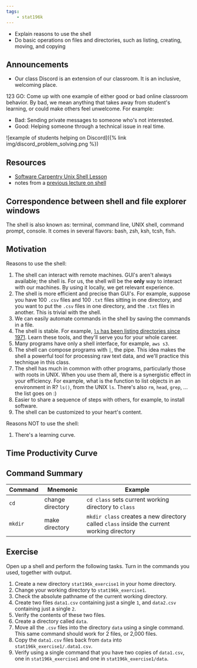 ```yaml
---
tags:
    - stat196k
---
```


- Explain reasons to use the shell
- Do basic operations on files and directories, such as listing, creating, moving, and copying


## Announcements

- Our class Discord is an extension of our classroom.
    It is an inclusive, welcoming place.

123 GO: Come up with one example of either good or bad online classroom behavior.
By bad, we mean anything that takes away from student's learning, or could make others feel unwelcome.
For example:

- Bad: Sending private messages to someone who's not interested.
- Good: Helping someone through a technical issue in real time.

![example of students helping on Discord]({% link img/discord_problem_solving.png %})


## Resources

- [Software Carpentry Unix Shell Lesson](https://swcarpentry.github.io/shell-novice/)
- notes from a [previous lecture on shell](https://github.com/clarkfitzg/sta141c-winter19/blob/master/lecture/01-31-bash1.md#shell)


## Correspondence between shell and file explorer windows

The shell is also known as: terminal, command line, UNIX shell, command prompt, console.
It comes in several flavors: bash, zsh, ksh, tcsh, fish.


## Motivation

Reasons to use the shell:

1. The shell can interact with remote machines.
    GUI's aren't always available; the shell is.
    For us, the shell will be the __only__ way to interact with our machines.
    By using it locally, we get relevant experience.
2. The shell is more efficient and precise than GUI's.
    For example, suppose you have 100 `.csv` files and 100 `.txt` files sitting in one directory, and you want to put the `.csv` files in one directory, and the `.txt` files in another.
    This is trivial with the shell.
3. We can easily automate commands in the shell by saving the commands in a file.
4. The shell is stable.
    For example, [`ls` has been listing directories since 1971](https://linuxgazette.net/issue48/fischer.html).
    Learn these tools, and they'll serve you for your whole career.
3. Many programs have only a shell interface, for example, `aws s3`.
4. The shell can compose programs with `|`, the pipe.
    This idea makes the shell a powerful tool for processing raw text data, and we'll practice this technique in this class.
5. The shell has much in common with other programs, particularly those with roots in UNIX.
    When you use them all, there is a synergistic effect in your efficiency.
    For example, what is the function to list objects in an environment in R?
    `ls()`, from the UNIX `ls`.
    There's also `rm`, `head`, `grep`, ... the list goes on :)
6. Easier to share a sequence of steps with others, for example, to install software.
7. The shell can be customized to your heart's content.

Reasons NOT to use the shell:

1. There's a learning curve.


## Time Productivity Curve


## Command Summary


Command |   Mnemonic    |   Example
------- |   --------    |   -----------
`cd`    |   change directory    |   `cd class` sets current working directory to `class`
`mkdir` |   make directory    |   `mkdir class` creates a new directory called `class` inside the current working directory




## Exercise

Open up a shell and perform the following tasks.
Turn in the commands you used, together with output.

1. Create a new directory `stat196k_exercise1` in your home directory.
2. Change your working directory to `stat196k_exercise1`.
3. Check the absolute pathname of the current working directory.
4. Create two files `data1.csv` containing just a single `1`, and `data2.csv` containing just a single `2`.
5. Verify the contents of these two files.
5. Create a directory called `data`.
6. Move all the `.csv` files into the directory `data` using a single command.
    This same command should work for 2 files, or 2,000 files.
7. Copy the `data1.csv` files back from `data` into `stat196k_exercise1/.data1.csv`. 
7. Verify using a single command that you have two copies of `data1.csv`, one in `stat196k_exercise1` and one in `stat196k_exercise1/data`.
